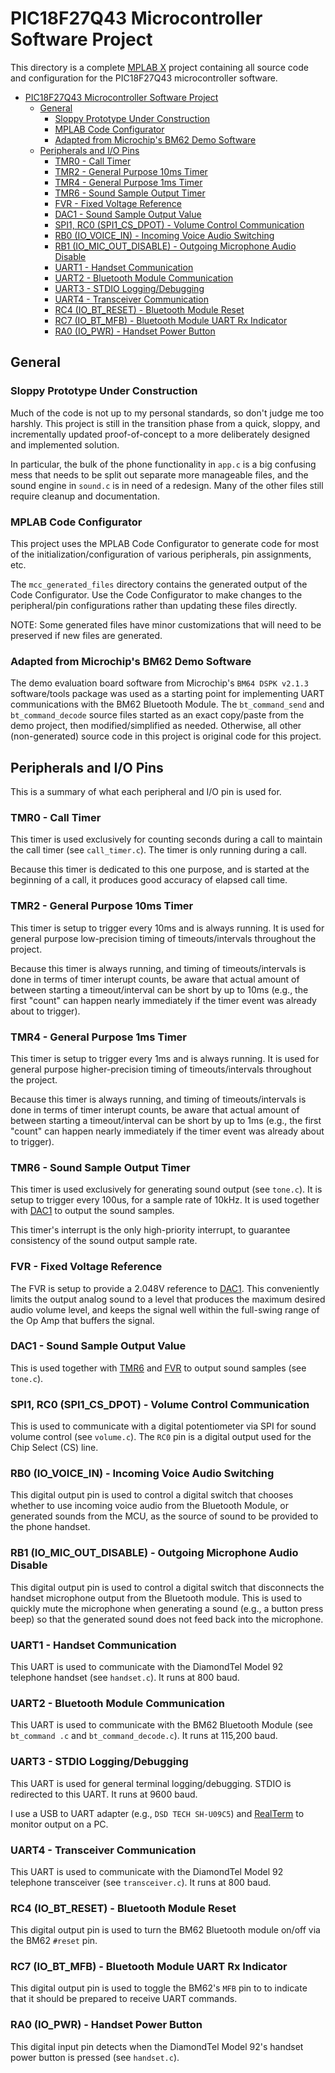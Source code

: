 # PIC18F27Q43 Microcontroller Software Project

This directory is a complete [MPLAB X](https://www.microchip.com/en-us/tools-resources/develop/mplab-x-ide) project containing all source code and configuration for the PIC18F27Q43 microcontroller software.

- [PIC18F27Q43 Microcontroller Software Project](#pic18f27q43-microcontroller-software-project)
  - [General](#general)
    - [Sloppy Prototype Under Construction](#sloppy-prototype-under-construction)
    - [MPLAB Code Configurator](#mplab-code-configurator)
    - [Adapted from Microchip's BM62 Demo Software](#adapted-from-microchips-bm62-demo-software)
  - [Peripherals and I/O Pins](#peripherals-and-io-pins)
    - [TMR0 - Call Timer](#tmr0---call-timer)
    - [TMR2 - General Purpose 10ms Timer](#tmr2---general-purpose-10ms-timer)
    - [TMR4 - General Purpose 1ms Timer](#tmr4---general-purpose-1ms-timer)
    - [TMR6 - Sound Sample Output Timer](#tmr6---sound-sample-output-timer)
    - [FVR - Fixed Voltage Reference](#fvr---fixed-voltage-reference)
    - [DAC1 - Sound Sample Output Value](#dac1---sound-sample-output-value)
    - [SPI1, RC0 (SPI1_CS_DPOT) - Volume Control Communication](#spi1-rc0-spi1_cs_dpot---volume-control-communication)
    - [RB0 (IO_VOICE_IN) - Incoming Voice Audio Switching](#rb0-io_voice_in---incoming-voice-audio-switching)
    - [RB1 (IO_MIC_OUT_DISABLE) - Outgoing Microphone Audio Disable](#rb1-io_mic_out_disable---outgoing-microphone-audio-disable)
    - [UART1 - Handset Communication](#uart1---handset-communication)
    - [UART2 - Bluetooth Module Communication](#uart2---bluetooth-module-communication)
    - [UART3 - STDIO Logging/Debugging](#uart3---stdio-loggingdebugging)
    - [UART4 - Transceiver Communication](#uart4---transceiver-communication)
    - [RC4 (IO_BT_RESET) - Bluetooth Module Reset](#rc4-io_bt_reset---bluetooth-module-reset)
    - [RC7 (IO_BT_MFB) - Bluetooth Module UART Rx Indicator](#rc7-io_bt_mfb---bluetooth-module-uart-rx-indicator)
    - [RA0 (IO_PWR) - Handset Power Button](#ra0-io_pwr---handset-power-button)
    
## General 

### Sloppy Prototype Under Construction

Much of the code is not up to my personal standards, so don't judge me too harshly. This project is still in the transition phase from a quick, sloppy, and incrementally updated proof-of-concept to a more deliberately designed and implemented solution.

In particular, the bulk of the phone functionality in `app.c` is a big confusing mess that needs to be split out separate more manageable files, and the sound engine in `sound.c` is in need of a redesign. Many of the other files still require cleanup and documentation.

### MPLAB Code Configurator

This project uses the MPLAB Code Configurator to generate code for most of the initialization/configuration of various peripherals, pin assignments, etc. 

The `mcc_generated_files` directory contains the generated output of the Code Configurator. Use the Code Configurator to make changes to the peripheral/pin configurations rather than updating these files directly.

NOTE: Some generated files have minor customizations that will need to be preserved if new files are generated.

### Adapted from Microchip's BM62 Demo Software

The demo evaluation board software from Microchip's `BM64 DSPK v2.1.3` software/tools package was used as a starting point for implementing UART communications with the BM62 Bluetooth Module. The `bt_command_send` and `bt_command_decode` source files started as an exact copy/paste from the demo project, then modified/simplified as needed. Otherwise, all other (non-generated) source code in this project is original code for this project.

## Peripherals and I/O Pins

This is a summary of what each peripheral and I/O pin is used for.

### TMR0 - Call Timer

This timer is used exclusively for counting seconds during a call to maintain the call timer (see `call_timer.c`). The timer is only running during a call. 

Because this timer is dedicated to this one purpose, and is started at the beginning of a call, it produces good accuracy of elapsed call time.

### TMR2 - General Purpose 10ms Timer

This timer is setup to trigger every 10ms and is always running. It is used for general purpose low-precision timing of timeouts/intervals throughout the project.

Because this timer is always running, and timing of timeouts/intervals is done in terms of timer interupt counts, be aware that actual amount of between starting a timeout/interval can be short by up to 10ms (e.g., the first "count" can happen nearly immediately if the timer event was already about to trigger).

### TMR4 - General Purpose 1ms Timer

This timer is setup to trigger every 1ms and is always running. It is used for general purpose higher-precision timing of timeouts/intervals throughout the project.

Because this timer is always running, and timing of timeouts/intervals is done in terms of timer interupt counts, be aware that actual amount of between starting a timeout/interval can be short by up to 1ms (e.g., the first "count" can happen nearly immediately if the timer event was already about to trigger).

### TMR6 - Sound Sample Output Timer

This timer is used exclusively for generating sound output (see `tone.c`). It is setup to trigger every 100us, for a sample rate of 10kHz. It is used together with [DAC1](#dac1---sound-sample-output-value) to output the sound samples.

This timer's interrupt is the only high-priority interrupt, to guarantee consistency of the sound output sample rate. 

### FVR - Fixed Voltage Reference

The FVR is setup to provide a 2.048V reference to [DAC1](#dac1---sound-sample-output-value). This conveniently limits the output analog sound to a level that produces the maximum desired audio volume level, and keeps the signal well within the full-swing range of the Op Amp that buffers the signal.

### DAC1 - Sound Sample Output Value

This is used together with [TMR6](#tmr6---sound-sample-output-timer) and [FVR](#fvr---fixed-voltage-reference) to output sound samples (see `tone.c`).

### SPI1, RC0 (SPI1_CS_DPOT) - Volume Control Communication

This is used to communicate with a digital potentiometer via SPI for sound volume control (see `volume.c`). The `RC0` pin is a digital output used for the Chip Select (CS) line.

### RB0 (IO_VOICE_IN) - Incoming Voice Audio Switching

This digital output pin is used to control a digital switch that chooses whether to use incoming voice audio from the Bluetooth Module, or generated sounds from the MCU, as the source of sound to be provided to the phone handset.

### RB1 (IO_MIC_OUT_DISABLE) - Outgoing Microphone Audio Disable

This digital output pin is used to control a digital switch that disconnects the handset microphone output from the Bluetooth module. This is used to quickly mute the microphone when generating a sound (e.g., a button press beep) so that the generated sound does not feed back into the microphone.

### UART1 - Handset Communication

This UART is used to communicate with the DiamondTel Model 92 telephone handset (see `handset.c`). It runs at 800 baud.

### UART2 - Bluetooth Module Communication

This UART is used to communicate with the BM62 Bluetooth Module (see `bt_command
.c` and `bt_command_decode.c`). It runs at 115,200 baud.

### UART3 - STDIO Logging/Debugging

This UART is used for general terminal logging/debugging. STDIO is redirected to this UART. It runs at 9600 baud.

I use a USB to UART adapter (e.g., `DSD TECH SH-U09C5`) and [RealTerm](https://realterm.sourceforge.io/) to monitor output on a PC.

### UART4 - Transceiver Communication

This UART is used to communicate with the DiamondTel Model 92 telephone transceiver (see `transceiver.c`). It runs at 800 baud.

### RC4 (IO_BT_RESET) - Bluetooth Module Reset

This digital output pin is used to turn the BM62 Bluetooth module on/off via the BM62 `#reset` pin.

### RC7 (IO_BT_MFB) - Bluetooth Module UART Rx Indicator

This digital output pin is used to toggle the BM62's `MFB` pin to to indicate that it should be prepared to receive UART commands.

### RA0 (IO_PWR) - Handset Power Button

This digital input pin detects when the DiamondTel Model 92's handset power button is pressed (see `handset.c`).
